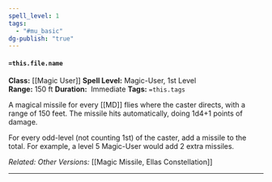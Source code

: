```yaml
---
spell_level: 1
tags:
  - "#mu_basic"
dg-publish: "true"
---
```


#### `=this.file.name`

**Class:** [[Magic User]]
**Spell Level:** Magic-User, 1st Level  
**Range:** 150 ft
**Duration:**  Immediate
**Tags:** `=this.tags`

A magical missile for every [[MD]] flies where the caster directs, with a range of 150 feet. The missile hits automatically, doing 1d4+1 points of damage.

For every odd-level (not counting 1st) of the caster, add a missile to the total. For example, a level 5 Magic-User would add 2 extra missiles.

*Related:*
*Other Versions:* [[Magic Missile, Ellas Constellation]]
___

